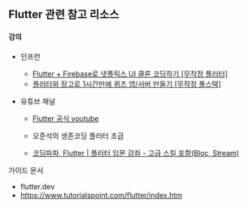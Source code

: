 ## Flutter 관련 참고 리소스

#### 강의

- 인프런

  - [Flutter + Firebase로 넷플릭스 UI 클론 코딩하기 [무작정 플러터]](https://www.inflearn.com/course/flutter-netflix-clone-app)
  - [플러터와 장고로 1시간만에 퀴즈 앱/서버 만들기 [무작정 풀스택]](https://www.inflearn.com/course/플러터-장고-퀴즈앱-서버-풀스택)
  
- 유튜브 채널
  
  - [Flutter 공식 youtube](https://www.youtube.com/channel/UCwXdFgeE9KYzlDdR7TG9cMw)
  
  - 오준석의 생존코딩 플러터 초급
  
  - [코딩파파, Flutter | 플러터 입문 강좌 - 고급 스킬 포함(Bloc, Stream)](https://www.youtube.com/watch?v=2iWJRAcEsaQ)



가이드 문서

- flutter.dev
- https://www.tutorialspoint.com/flutter/index.htm

